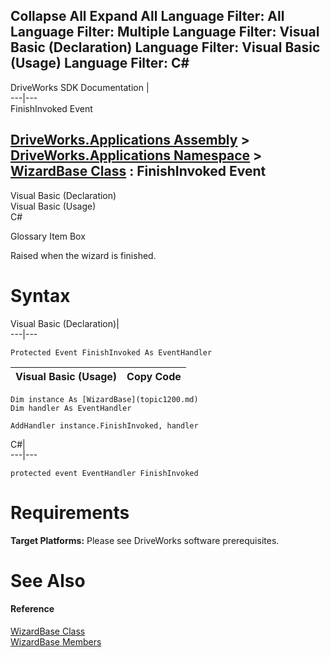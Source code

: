 Collapse All Expand All Language Filter: All  Language Filter: Multiple  Language Filter: Visual Basic (Declaration) Language Filter: Visual Basic (Usage) Language Filter: C#  
---  
DriveWorks SDK Documentation  |   
---|---  
FinishInvoked Event   
  
[DriveWorks.Applications Assembly](topic13.md) > [DriveWorks.Applications Namespace](topic16.md) > [WizardBase Class](topic1200.md) : FinishInvoked Event  
---  
  
Visual Basic (Declaration)    
Visual Basic (Usage)    
C# 

Glossary Item Box

Raised when the wizard is finished. 

# Syntax

Visual Basic (Declaration)|   
---|---  
      
    
    Protected Event FinishInvoked As EventHandler  
  
Visual Basic (Usage)| Copy Code  
---|---  
      
    
    Dim instance As [WizardBase](topic1200.md)
    Dim handler As EventHandler
     
    AddHandler instance.FinishInvoked, handler  
  
C#|   
---|---  
      
    
    protected event EventHandler FinishInvoked  
  
# Requirements

**Target Platforms:** Please see DriveWorks software prerequisites.

# See Also

#### Reference

[WizardBase Class](topic1200.md)   
[WizardBase Members](topic1201.md)


